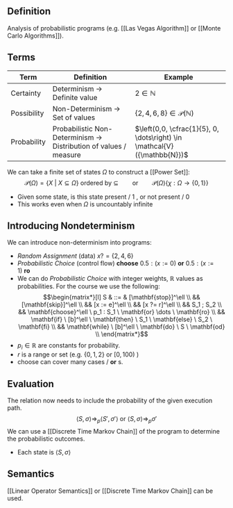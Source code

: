 ## Definition
Analysis of probabilistic programs (e.g. [[Las Vegas Algorithm]] or [[Monte Carlo Algorithms]]).
## Terms
| Term | Definition | Example |
|-|-|-|
| Certainty | Determinism $\to$ Definite value | $2 \in \mathbb{N}$ |
| Possibility | Non-Determinism $\to$ Set of values | $\{2,4,6,8\} \in \mathcal{P}(\mathbb{N})$ |
| Probability | Probabilistic Non-Determinism $\to$ Distribution of values / measure | $\left(0,0, \cfrac{1}{5}, 0, \dots\right) \in \mathcal{V}({\mathbb{N}})$

We can take a finite set of states $\Omega$ to construct a [[Power Set]]:
$$\mathcal{P}(\Omega) = \{ X \ | \ X \subseteq \Omega \} \text{ ordered by } \subseteq \qquad \text{or} \qquad \mathcal{P}(\Omega)  \left\{ \chi : \Omega \to \left\{0,1\right\}\right\}$$
- Given some state, is this state present / $1$ , or not present / $0$
- This works even when $\Omega$ is uncountably infinite

## Introducing Nondeterminism
We can introduce non-determinism into programs:
- *Random Assignment* (data) $x ?= \{2,4,6\}$ 
- *Probabilistic Choice* (control flow) $\mathbf{choose} \ 0.5 : (x:= 0) \ \mathbf{or} \ 0.5 : (x := 1) \ \mathbf{ro}$
- We can do *Probabilistic Choice* with integer weights, $\mathbb{R}$ values as probabilities.
For the course we use the following:
$$\begin{matrix*}[l]
S & ::= & [\mathbf{stop}]^\ell \\
&& [\mathbf{skip}]^\ell \\
&& [x := e]^\ell \\
&& [x ?= r]^\ell \\
&& S_1 ; S_2 \\
&& \mathbf{choose}^\ell \ p_1 : S_1 \ \mathbf{or} \dots \ \mathbf{ro} \\
&& \mathbf{if} \ [b]^\ell \ \mathbf{then} \ S_1 \ \mathbf{else} \ S_2 \ \mathbf{fi} \\
&& \mathbf{while} \ [b]^\ell \ \mathbf{do} \ S \ \mathbf{od} \\ 
\end{matrix*}$$
- $p_i \in \mathbb{R}$ are constants for probability.
- $r$ is a range or set (e.g. $\{0,1,2\}$ or $[0, 100)$ )
- choose can cover many cases / $\mathbf{or}$ s.
## Evaluation
The relation now needs to include the probability of the given execution path.
$$\langle S, \sigma \rangle \Rightarrow_p \langle S', \sigma' \rangle \text{ or } \langle S, \sigma \rangle \Rightarrow_p \sigma'$$
We can use a [[Discrete Time Markov Chain]] of the program to determine the probabilistic outcomes.
- Each state is $\langle S, \sigma \rangle$
## Semantics
[[Linear Operator Semantics]] or [[Discrete Time Markov Chain]] can be used. 